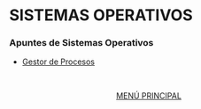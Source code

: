 # SISTEMAS OPERATIVOS
### Apuntes de Sistemas Operativos

- [Gestor de Procesos](procesos/01_introduccion.md)

<div align="center">
<br>

[MENÚ PRINCIPAL](../README.md)

</div>